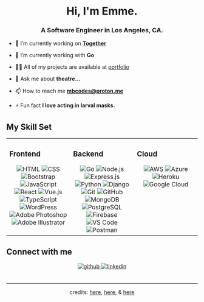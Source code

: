 <h1 align="center">Hi, I'm Emme.</h1>
<h3 align="center">A Software Engineer in Los Angeles, CA.</h3>

- 🔭 I’m currently working on **[Together](https://github.com/emmebravo/Together)**

- 🌱 I’m currently working with **Go**

- 👨‍💻 All of my projects are available at [portfolio](https://mbcodes.netlify.app)

- 💬 Ask me about **theatre...**

- 📫 How to reach me **mbcodes@proton.me**

- ⚡ Fun fact **I love acting in larval masks.** 


## My Skill Set  
<table>
  <tr>
    <td valign="top" width="33%">
      
### Frontend  
<div align="center">  
<img src=https://img.shields.io/badge/-HTML-%23E34F26?style=plastic&logo=html5&logoColor=white alt=HTML />
<img src=https://img.shields.io/badge/-CSS-%231572B6?style=plastic&logo=css3&logoColor=white alt=CSS />
<img src=https://img.shields.io/badge/-Bootstrap-%237952B3?style=plastic&logo=bootstrap&logoColor=white alt=Bootstrap />
<img src=https://img.shields.io/badge/-JavaScript-%23F7DF1E?style=plastic&logo=javascript&logoColor=black alt=JavaScript />
<img src=https://img.shields.io/badge/-React-%2361DAFB?style=plastic&logo=react&logoColor=black alt=React />
<img src=https://img.shields.io/badge/Vue.js-35495E?style=plastic&logo=vuedotjs&logoColor=4FC08D alt=Vue.js />
<img src=https://img.shields.io/badge/-TypeScript-%233178C6?style=plastic&logo=typescript&logoColor=white alt=TypeScript />
<img src=https://img.shields.io/badge/-WordPress-%2321759B?style=plastic&logo=wordpress&logoColor=white alt=WordPress />
<img src=https://img.shields.io/badge/-Photoshop-%2331A8FF?style=plastic&logo=adobe-photoshop&logoColor=white alt='Adobe Photoshop' />
<img src=https://img.shields.io/badge/-Illustrator-%23FF9A00?style=plastic&logo=adobe-illustrator&logoColor=white alt='Adobe Illustrator' />
</div>
</td>
<td valign="top" width="33%">
  
### Backend  
<div align="center">
<img src=https://img.shields.io/badge/-Go-blue?style=plastic&logo=go&logoColor=white alt=Go />
<img src=https://img.shields.io/badge/-Node-%23339933?style=plastic&logo=node.js&logoColor=white alt=Node.js />
<img src=https://img.shields.io/badge/-Express-black?style=plastic&logo=express&logoColor=white alt=Express.js />
<img src=https://img.shields.io/badge/python-3670A0?style=plastic&logo=python&logoColor=white alt=Python />
<img src=https://img.shields.io/badge/Django-092E20?style=plastic&logo=django&logoColor=white alt=Django />
<img src=https://img.shields.io/badge/-Git-%23F05032?style=plastic&logo=git&logoColor=white alt=Git />
<img src=https://img.shields.io/badge/-GitHub-%23181717?style=plastic&logo=github alt=GitHub />
<img src=https://img.shields.io/badge/-MongoDB-%2347A248?style=plastic&logo=mongodb&logoColor=white alt=MongoDB />
<img src=https://img.shields.io/badge/-PostgreSQL-blue?style=plastic&logo=postgresql&logoColor=white alt=PostgreSQL />
<img src=https://img.shields.io/badge/firebase-ffca28?style=plastic&logo=firebase&logoColor=black alt=Firebase />
<img src=https://img.shields.io/badge/-VS%20Code-%23007ACC?style=plastic&logo=visual%20studio%20code&logoColor=white alt='VS Code' />
<img src=https://img.shields.io/badge/-Postman-%23FF6C37?style=plastic&logo=postman&logoColor=white alt=Postman />
</div>
</td>
<td valign="top" width="33%">
  
### Cloud  
<div align="center">  
<img src=https://img.shields.io/badge/-AWS-orange?style=plastic&logo=aws&logoColor=white alt=AWS />
<img src=https://img.shields.io/badge/-Azure-%230089D6?style=plastic&logo=azure&logoColor=white alt=Azure />
<img src=https://img.shields.io/badge/-Heroku-%23430098?style=plastic&logo=heroku&logoColor=white alt=Heroku />
<img src=https://img.shields.io/badge/-Google%20Cloud-%234285F4?style=plastic&logo=google%20cloud&logoColor=white alt='Google Cloud' />
</div>

</td></tr></table>


## Connect with me  
<div align="center">
<a href="https://github.com/emmebravo" target="_blank">
<img src=https://img.shields.io/badge/-GitHub-%23181717?style=plastic&logo=github alt=github style="margin-bottom: 5px;" />
</a>
<a href="https://linkedin.com/in/emmebravo" target="_blank">
<img src=https://img.shields.io/badge/-LinkedIn-%230A66C2?style=plastic&logo=linkedin alt=linkedin style="margin-bottom: 5px;" />
</a>
</div>

<br/>  

----
<div align="center">credits: <a href="https://profilinator.rishav.dev/">here</a>, <a href="https://rahuldkjain.github.io/gh-profile-readme-generator/">here</a>, & <a href="https://shields.io/">here</a></div>
